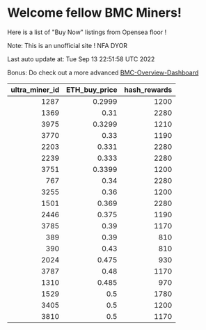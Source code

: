 # Welcome fellow BMC Miners!
Here is a list of "Buy Now" listings from Opensea floor !

Note: This is an unofficial site ! NFA DYOR

Last auto update at: Tue Sep 13 22:51:58 UTC 2022

Bonus: Do check out a more advanced [BMC-Overview-Dashboard](https://dune.com/defifunk/BMC-Overview-Dashboard)


|   ultra_miner_id |   ETH_buy_price |   hash_rewards |
|-----------------:|----------------:|---------------:|
|             1287 |          0.2999 |           1200 |
|             1369 |          0.31   |           2280 |
|             3975 |          0.3299 |           1210 |
|             3770 |          0.33   |           1190 |
|             2203 |          0.331  |           2280 |
|             2239 |          0.333  |           2280 |
|             3751 |          0.3399 |           1200 |
|              767 |          0.34   |           2280 |
|             3255 |          0.36   |           1200 |
|             1501 |          0.369  |           2280 |
|             2446 |          0.375  |           1190 |
|             3785 |          0.39   |           1170 |
|              389 |          0.39   |            810 |
|              390 |          0.43   |            810 |
|             2024 |          0.475  |            930 |
|             3787 |          0.48   |           1170 |
|             1310 |          0.485  |            970 |
|             1529 |          0.5    |           1780 |
|             3405 |          0.5    |           1200 |
|             3810 |          0.5    |           1170 |